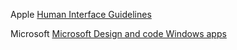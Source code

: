 Apple
[Human Interface Guidelines](https://developer.apple.com/design/human-interface-guidelines/)

Microsoft
[Microsoft Design and code Windows apps](https://docs.microsoft.com/en-us/windows/uwp/design/)
